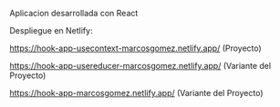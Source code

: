 Aplicacion desarrollada con React

Despliegue en Netlify:

https://hook-app-usecontext-marcosgomez.netlify.app/  (Proyecto)

https://hook-app-usereducer-marcosgomez.netlify.app/  (Variante del Proyecto)

https://hook-app-marcosgomez.netlify.app/             (Variante del Proyecto)
